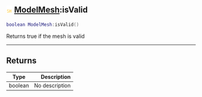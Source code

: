 ## ![shared](../../.gitbook/assets/shared.png) [ModelMesh](https://iaswiki.rawr.dev/readme/modelmesh):isValid

```lua
boolean ModelMesh:isValid()
```

Returns true if the mesh is valid

------
## Returns

| Type   | Description |
| ------ | ----------: |
| boolean | No description |

